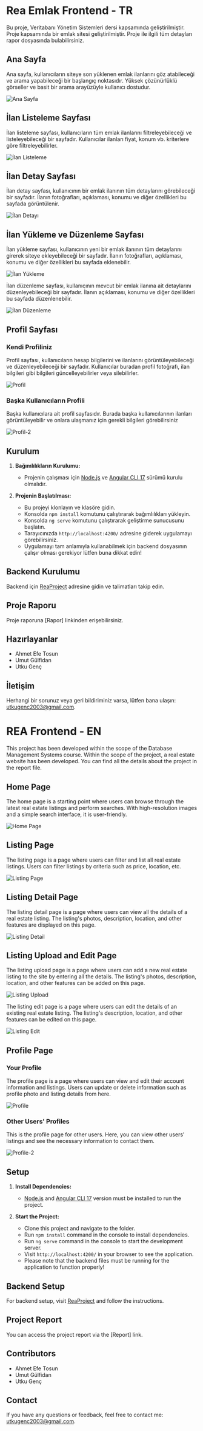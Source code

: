 # Rea Emlak Frontend - TR

Bu proje, Veritabanı Yönetim Sistemleri dersi kapsamında geliştirilmiştir. Proje kapsamında bir emlak sitesi geliştirilmiştir. Proje ile ilgili tüm detayları rapor dosyasında bulabilirsiniz.

## Ana Sayfa

Ana sayfa, kullanıcıların siteye son yüklenen emlak ilanlarını göz atabileceği ve arama yapabileceği bir başlangıç noktasıdır. Yüksek çözünürlüklü görseller ve basit bir arama arayüzüyle kullanıcı dostudur.

![Ana Sayfa](https://github.com/Utku-Genc/Rea-Frontend/assets/129175686/9dfcf7a5-5917-4863-92e2-b6cf0b52abe5)


## İlan Listeleme Sayfası

İlan listeleme sayfası, kullanıcıların tüm emlak ilanlarını filtreleyebileceği ve listeleyebileceği bir sayfadır. Kullanıcılar ilanları fiyat, konum vb. kriterlere göre filtreleyebilirler.

![İlan Listeleme](https://github.com/Utku-Genc/Rea-Frontend/assets/129175686/d3c422cd-f3d8-4949-9ef1-d18bd936ba9c)


## İlan Detay Sayfası

İlan detay sayfası, kullanıcının bir emlak ilanının tüm detaylarını görebileceği bir sayfadır. İlanın fotoğrafları, açıklaması, konumu ve diğer özellikleri bu sayfada görüntülenir.

![İlan Detayı](https://github.com/Utku-Genc/Rea-Frontend/assets/129175686/eeb0a9ee-360d-4ad5-9545-b66a4e0f46d9)


## İlan Yükleme ve Düzenleme Sayfası

İlan yükleme sayfası, kullanıcının yeni bir emlak ilanının tüm detaylarını girerek siteye ekleyebileceği bir sayfadır. İlanın fotoğrafları, açıklaması, konumu ve diğer özellikleri bu sayfada eklenebilir.

![İlan Yükleme](https://github.com/Utku-Genc/Rea-Frontend/assets/129175686/fb579e0c-773c-4b36-8f82-d8a64739fe01)

İlan düzenleme sayfası, kullanıcının mevcut bir emlak ilanına ait detaylarını düzenleyebileceği bir sayfadır. İlanın açıklaması, konumu ve diğer özellikleri bu sayfada düzenlenebilir.

![İlan Düzenleme](https://github.com/Utku-Genc/Rea-Frontend/assets/129175686/cca54f9e-9654-4d34-84e8-3d01e88f8a87)


## Profil Sayfası

### Kendi Profiliniz
Profil sayfası, kullanıcıların hesap bilgilerini ve ilanlarını görüntüleyebileceği ve düzenleyebileceği bir sayfadır. Kullanıcılar buradan profil fotoğrafı, ilan bilgileri gibi bilgileri güncelleyebilirler veya silebilirler.

![Profil](https://github.com/Utku-Genc/Rea-Frontend/assets/129175686/2aae2f21-cb00-48d4-8096-9d9921c756e0)


### Başka Kullanıcıların Profili

Başka kullanıcılara ait profil sayfasıdır. Burada başka kullanıcılarının ilanları görüntüleyebilir ve onlara ulaşmanız için gerekli bilgileri görebilirsiniz

![Profil-2](https://github.com/Utku-Genc/Rea-Frontend/assets/129175686/74ccc584-a4c9-43b6-9d8c-066b45ba2bc0)


## Kurulum

1. **Bağımlılıkların Kurulumu:**
   - Projenin çalışması için [Node.js](https://nodejs.org/) ve [Angular CLI 17](https://angular.io/cli) sürümü kurulu olmalıdır.

2. **Projenin Başlatılması:**
   - Bu projeyi klonlayın ve klasöre gidin.
   - Konsolda `npm install` komutunu çalıştırarak bağımlılıkları yükleyin.
   - Konsolda `ng serve` komutunu çalıştırarak geliştirme sunucusunu başlatın.
   - Tarayıcınızda `http://localhost:4200/` adresine giderek uygulamayı görebilirsiniz.
   - Uygulamayı tam anlamıyla kullanabilmek için backend dosyasının çalışır olması gerekiyor lütfen buna dikkat edin!


## Backend Kurulumu

Backend için [ReaProject](https://github.com/umutgulfidan/ReaProject) adresine gidin ve talimatları takip edin.

## Proje Raporu

Proje raporuna [Rapor] linkinden erişebilirsiniz.

## Hazırlayanlar

- Ahmet Efe Tosun
- Umut Gülfidan
- Utku Genç

## İletişim

Herhangi bir sorunuz veya geri bildiriminiz varsa, lütfen bana ulaşın: [utkugenc2003@gmail.com](mailto:utkugenc2003@gmail.com).


# REA Frontend - EN

This project has been developed within the scope of the Database Management Systems course. Within the scope of the project, a real estate website has been developed. You can find all the details about the project in the report file.

## Home Page

The home page is a starting point where users can browse through the latest real estate listings and perform searches. With high-resolution images and a simple search interface, it is user-friendly.

![Home Page](https://github.com/Utku-Genc/Rea-Frontend/assets/129175686/9dfcf7a5-5917-4863-92e2-b6cf0b52abe5)

## Listing Page

The listing page is a page where users can filter and list all real estate listings. Users can filter listings by criteria such as price, location, etc.

![Listing Page](https://github.com/Utku-Genc/Rea-Frontend/assets/129175686/d3c422cd-f3d8-4949-9ef1-d18bd936ba9c)

## Listing Detail Page

The listing detail page is a page where users can view all the details of a real estate listing. The listing's photos, description, location, and other features are displayed on this page.

![Listing Detail](https://github.com/Utku-Genc/Rea-Frontend/assets/129175686/eeb0a9ee-360d-4ad5-9545-b66a4e0f46d9)

## Listing Upload and Edit Page

The listing upload page is a page where users can add a new real estate listing to the site by entering all the details. The listing's photos, description, location, and other features can be added on this page.

![Listing Upload](https://github.com/Utku-Genc/Rea-Frontend/assets/129175686/fb579e0c-773c-4b36-8f82-d8a64739fe01)

The listing edit page is a page where users can edit the details of an existing real estate listing. The listing's description, location, and other features can be edited on this page.

![Listing Edit](https://github.com/Utku-Genc/Rea-Frontend/assets/129175686/cca54f9e-9654-4d34-84e8-3d01e88f8a87)

## Profile Page

### Your Profile

The profile page is a page where users can view and edit their account information and listings. Users can update or delete information such as profile photo and listing details from here.

![Profile](https://github.com/Utku-Genc/Rea-Frontend/assets/129175686/2aae2f21-cb00-48d4-8096-9d9921c756e0)

### Other Users' Profiles

This is the profile page for other users. Here, you can view other users' listings and see the necessary information to contact them.

![Profile-2](https://github.com/Utku-Genc/Rea-Frontend/assets/129175686/74ccc584-a4c9-43b6-9d8c-066b45ba2bc0)

## Setup

1. **Install Dependencies:**
   - [Node.js](https://nodejs.org/) and [Angular CLI 17](https://angular.io/cli) version must be installed to run the project.

2. **Start the Project:**
   - Clone this project and navigate to the folder.
   - Run `npm install` command in the console to install dependencies.
   - Run `ng serve` command in the console to start the development server.
   - Visit `http://localhost:4200/` in your browser to see the application.
   - Please note that the backend files must be running for the application to function properly!

## Backend Setup

For backend setup, visit [ReaProject](https://github.com/umutgulfidan/ReaProject) and follow the instructions.

## Project Report

You can access the project report via the [Report] link.

## Contributors

- Ahmet Efe Tosun
- Umut Gülfidan
- Utku Genç

## Contact

If you have any questions or feedback, feel free to contact me: [utkugenc2003@gmail.com](mailto:utkugenc2003@gmail.com).


